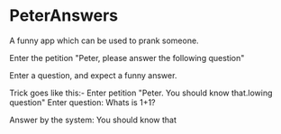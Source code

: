 # PeterAnswers

A funny app which can be used to prank someone.

Enter the petition "Peter, please answer the following question"

Enter a question, and expect a funny answer.

Trick goes like this:-
  Enter petition "Peter. You should know that.lowing question"
  Enter question: Whats is 1+1?
  
  Answer by the system: You should know that
